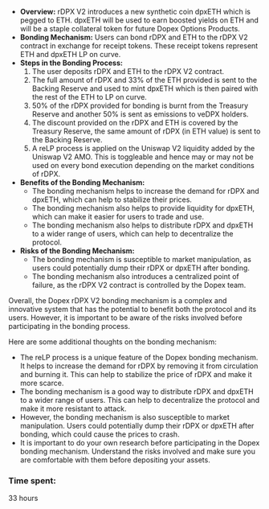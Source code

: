 * **Overview:** rDPX V2 introduces a new synthetic coin dpxETH which is pegged to ETH. dpxETH will be used to earn boosted yields on ETH and will be a staple collateral token for future Dopex Options Products.
* **Bonding Mechanism:** Users can bond rDPX and ETH to the rDPX V2 contract in exchange for receipt tokens. These receipt tokens represent ETH and dpxETH LP on curve.
* **Steps in the Bonding Process:**
    1. The user deposits rDPX and ETH to the rDPX V2 contract.
    2. The full amount of rDPX and 33% of the ETH provided is sent to the Backing Reserve and used to mint dpxETH which is then paired with the rest of the ETH to LP on curve.
    3. 50% of the rDPX provided for bonding is burnt from the Treasury Reserve and another 50% is sent as emissions to veDPX holders.
    4. The discount provided on the rDPX and ETH is covered by the Treasury Reserve, the same amount of rDPX (in ETH value) is sent to the Backing Reserve.
    5. A reLP process is applied on the Uniswap V2 liquidity added by the Uniswap V2 AMO. This is toggleable and hence may or may not be used on every bond execution depending on the market conditions of rDPX.
* **Benefits of the Bonding Mechanism:**
    * The bonding mechanism helps to increase the demand for rDPX and dpxETH, which can help to stabilize their prices.
    * The bonding mechanism also helps to provide liquidity for dpxETH, which can make it easier for users to trade and use.
    * The bonding mechanism also helps to distribute rDPX and dpxETH to a wider range of users, which can help to decentralize the protocol.
* **Risks of the Bonding Mechanism:**
    * The bonding mechanism is susceptible to market manipulation, as users could potentially dump their rDPX or dpxETH after bonding.
    * The bonding mechanism also introduces a centralized point of failure, as the rDPX V2 contract is controlled by the Dopex team.

Overall, the Dopex rDPX V2 bonding mechanism is a complex and innovative system that has the potential to benefit both the protocol and its users. However, it is important to be aware of the risks involved before participating in the bonding process.

Here are some additional thoughts on the bonding mechanism:

* The reLP process is a unique feature of the Dopex bonding mechanism. It helps to increase the demand for rDPX by removing it from circulation and burning it. This can help to stabilize the price of rDPX and make it more scarce.
* The bonding mechanism is a good way to distribute rDPX and dpxETH to a wider range of users. This can help to decentralize the protocol and make it more resistant to attack.
* However, the bonding mechanism is also susceptible to market manipulation. Users could potentially dump their rDPX or dpxETH after bonding, which could cause the prices to crash.
* It is important to do your own research before participating in the Dopex bonding mechanism. Understand the risks involved and make sure you are comfortable with them before depositing your assets.


### Time spent:
33 hours